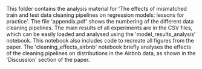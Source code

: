 This folder contains the analysis material for 'The effects of mismatched train and test data cleaning pipelines on regression models: lessons for practice'. The file 'appendix.pdf' shows the numbering of the different data cleaning pipelines. The main results of all experiments are in the CSV files, which can be easily loaded and analysed using the 'model_results_analysis' notebook. This notebook also includes code to recreate all figures from the paper. The 'cleaning_effects_airbnb' notebook briefly analyses the effects of the cleaning pipelines on distributions in the Airbnb data, as shown in the 'Discussion' section of the paper.
